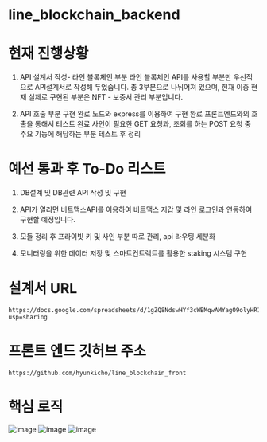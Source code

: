 # line_blockchain_backend

# 현재 진행상황

1. API 설계서 작성- 라인 블록체인 부분
라인 블록체인 API를 사용할 부분만 우선적으로 API설계서로 작성해 두었습니다.
총 3부분으로 나뉘어져 있으며, 현재 이중 현재 실제로 구현된 부분은
NFT - 보증서 관리 부분입니다.

2.  API 호출 부분 구현 완료
노드와 express를 이용하여 구현 완료
프론트엔드와의 호출을 통해서 테스트 완료
사인이 필요한 GET 요청과, 조회를 하는 POST 요청 중 주요 기능에 해당하는 부분 테스트 후 정리


# 예선 통과 후 To-Do 리스트

1. DB설계 및 DB관련 API 작성 및 구현

2. API가 열리면 비트맥스API를 이용하여 비트맥스 지갑 및 라인 로그인과 연동하여 구현할 예정입니다.

3. 모듈 정리 후 프라이빗 키 및 사인 부분 따로 관리, api 라우팅 세분화

4. 모니터링을 위한 데이터 저장 및 스마트컨트렉트를 활용한 staking 시스템 구현

# 설계서 URL
    https://docs.google.com/spreadsheets/d/1gZQ8NdswHYf3cWBMqwAMYagO9olyHR1vuNqTdw5kI9s/edit?usp=sharing

# 프론트 엔드 깃허브 주소
    https://github.com/hyunkicho/line_blockchain_front
    
# 핵심 로직
![image](https://user-images.githubusercontent.com/35443121/101473378-1b87f900-398d-11eb-99f9-344e28908a35.png)
![image](https://user-images.githubusercontent.com/35443121/101473412-25116100-398d-11eb-8b8b-75c74d0e5a46.png)
![image](https://user-images.githubusercontent.com/35443121/101473444-2e9ac900-398d-11eb-98f6-544e74bccbb2.png)
